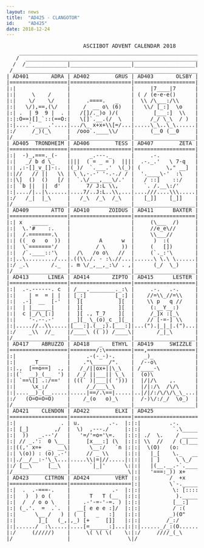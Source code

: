 ```yaml
---
layout: news
title:  "AD425 - CLANGOTOR"
id:     "AD425"
date: 2018-12-24
---
```

<pre>
                        ASCIIBOT ADVENT CALENDAR 2018                           
    ________________________________________________________________________    
   /  ____________________________________________________________________  \   
  /  /_____________|___________________|___________________|______________\  \  
 /____________________________________________________________________________\ 
| AD401       ADRA | AD402        GRUS | AD403       OLSBY | AD404      ORCHID |
|==================|===================|===================|===================|
|:|                |                   |     |7____|7      |        ,        |:|
|:|     \    /     |                   | ( / (e-e-e()      |    _   |>  _    |:|
|:|    \/    \/    |     .====.   _    |  \\ /\___:/\\     |   ()).-"-.(()   |:|
|:|   \/),==,(\/   |    /  __ o\ (6)   |   \\/ [_:]  \o    |    (o)(O)(o)    |:|
|:| .  | 9  9 |  . |   /[]/._)o )/(    |      [___:]  \\   |  .-.\_.-._/.-.  |:|
|:|:O==)[]_`::(==O:|   \[]`.__.(/  \   |     /_/ \_\  / )  | (__:)(__:)(__:) |:|
|:|....`.____.'....|.../\_ x+x+\\[=/...|.....\_\..\_\......|.................|:|
|:/     /_)(_\     |  /ooo`.____\\/    |     (__0 (__0     | ':::'':::'':::' \:|
|/_________________|___________________|___________________|__________________\|
| AD405  TRONDHEIM | AD406        TESS | AD407        ZETA | AD408      FORTIS |
|==================|===================|===================|===================|
|:|  -)_,===._(-   |      _.---._      |     .-.           |            ,    |:|
|:|   _/ b d \_    ||||  ( = _ = )  ||||  .-._.'   \ 7-q   |     .-._.-/     |:|
|:| ,:-[]_v_[]-:.  |(_)/  `.___.'  \(_)| (        \," __]  | (_/ )q " p( \_) |:|
|:|//   // ||   \\ | \ \,-.-' '-.-./ / |  '.____\-'  :\    | (( () )-( () )) |:|
|:|\]  ()  ()   [/ |  `.\/___,___\/.'  |   / ::]    ::/    |  `[:`.___.':]'  |:|
|:| `b ||  ||  d'  |     7/ J:L \\,    |   `. /.__\:/'     |     ()===()     |:|
|:|..../|..|\......|....7/..J:L..\\,...|....///....\\\.....|..._//.....\\_...|:|
|:/   /_|  |_\     |   /_\  /_\  /_\   |   [_]]    [_]]    |  /_o\     /o_\  \:|
|/_________________|___________________|___________________|__________________\|
| AD409       ATTO | AD410      ZOIDUS | AD411      BAXTER | AD412    IRONSIDE |
|==================|===================|===================|=====/=============|
|:| x   _____      |                   |     (\___  /)     |    /(         .-. |
|:|  \.'#    :.    |                   |     //e_e\//      |   /6 `._     ((`o |
|:|  /.=======.\   |                   |     \\___//       |  /__ )++`-._  \\  |
|:| ((  o   o  ))  |         A      w  |      )  :(        |    \ ;-.____:._)) |
|:|  \`======='/   |        / \     )) |     (   [])       | u,  /   /  .:)-'  |
|:|  /`.____::'\   |  /\   /o o\   //  |     (`._:'\       |  `-' `./=..:'     |
|:|..\........./...|.((\\./. - :\.//...|......\ \.\ \......|.........././......|
|:/ _.\       /._  |. m \/_,__,_:\/ . ,|      (_/  \_)     |        ,n ,n      |
|/_________________|___________________|___________________|___________________|
| AD413      LINEA | AD414       ZIPTO | AD415      LESTER | AD416       SIMON |
|==================|===================|===================|=======/\==========|
|:|  .-.------. c  | /___.________._:\ |     .-.   .-.     |     _/__\_      |:|
|:|    | =  = | |  | [_:]         [_:] |    //=\\_//=\\    |     (o_o_) [_)  |:|
|:|  .-]  __  [-'  |  ][           ][  |    \\ p   q //    |    _._||_,_/    |:|
|:|  | |______|    |  ][           ][  |     (:__Y__:)     |  _/  \_:/       |:|
|:|  c |_/\_[:]    |  ][ ., T_7    ][  |     /_]x :[_\     | ( ]  _[]_       |:|
|:|    '-.--.-'    | _][_ \_(o)_c _][_ |    // [-=-] \\    |     [[||]]      |:|
|:|.....//..\\.....|[___:].(__;).[___:]|...(").|_|_|.(")...|.................|:|
|:/    _\\  //_    |/____\ (( )) /____\|       /_|_\       |  '''::::::'''   \:|
|/_________________|___________________|___________________|__________________\|
| AD417    ABRUZZO | AD418   _   ETHYL | AD419     SWIZZLE | AD420      ARTHOR |
|==================|========/:\========|===,===============|===================|
|:|                |     .-(-_-)-.     |   _)_             |                 |:|
|:|     _T___      |    ."\_____/".    |  /--o\            | (_)   Y_Y   (_) |:|
|:|.,  [==o==]  ., |   /_/||ox+||\_\   | /____-\           |  (   _(")_   )  |:|
|:|(`  __)_(__  ') |  /_/ ||___|| \_\  |  (o)\             |   '-=)+ :(=-'   |:|
|:| `==\[] .:/=='  | (((` )|___|( '))) |  |/|/\    ,.      |      \=o=/      |:|
|:|     \x_:/      |     /_/___\_\     |  |/|:/\  /\/\     |    .-=\_/=-.    |:|
|:|....__)_(__.....|.....|==/.\==|.....|..|/|/:/\/\/\_\_...|...(.........)...|:|
|:/   (O=O=O=O)    |    /_(o   o)_\    |  /-)\/:/_/  \o_)  |  /_\       /_\  \:|
|/_________________|___________________|___________________|__________________\|
| AD421    CLENDON | AD422        ELXI | AD425                       CLANGOTOR |
|==================|===================|=======================================|
|:|              . | u.         .-.  |:|:|         .-.          .-,          |:|
|:| [_]        ,/  |  \)  ,---./     |:|:|          `.\________/,'           |:|
|:|  ))   _.--'/   |   '=/'=o='\=.   |:|:| ./  \.    / ________ \            |:|
|:| // _.':  0 \__ |     [x___:] (\  |:|:| \\  //   / (_|____|_) \      ./  \.:|
|:|((,' x=+  _  __\|      \__:/   `n |:|:|  \(O)   (o:          :o)     \\  //:|
|:| \(o)) : (o)_.-'|     // _ \\     |:|:|   |_[    \._   __   _,/       (O)/|:|
|:|./__/__:-'\_\...|.....\\|=|//.....|:|:|   | ]     \ \_/  \_/ /       /\/  |:|
|:/ [__\     [__\  |      `|_|'      \:|:|   |(__.__.-`.______.'-.__.___)/   |:|
|/_________________|__________________\|:|   '===:_)) x+    (_/):((_:==='    |:|
| AD423     CITRON | AD424        VERT |:|         /  +x    =-=- :\          |:|
|==================|===================|:|         \`-.________.-'/          |:|
|:|  .  .-===-.    |             .-  |:|:|          \: [::::::] :/           |:|
|:|   )  ) o (     |      T   T (__  |:|:|           ).________:(            |:|
|:|  /  / o o \    |    .-'-=-'-=. ) |:|:|          [__:]    [__:]           |:|
|:| (_.'.  =  .`.  |  __[ e e e :]/  |:|:|          / :(      ) :\           |:|
|:|      \__ /   ) | (  [   _   :]   |:|:|         _)(O"      "O)(_          |:|
|:|       ]_[   (_,|,_) [+     []]   |:|:|        /_:/          \_:\         |:|
|:|....../  :\.....|....[=______:]...|:|:|......_/_:(O..........O)__\_.......|:|
|:/     (/////)    |     \( \( \(    \:|:/     ////_(_\        /_)_\\\\      \:|
|/_________________|__________________\|/_____________________________________\|
</pre>